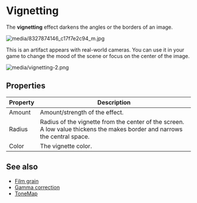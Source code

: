 # Vignetting

The **vignetting** effect darkens the angles or the borders of an image.

![media/8327874146_c17f7e2c94_m.jpg](media/8327874146_c17f7e2c94_m.jpg) 

This is an artifact appears with real-world cameras. You can use it in your game to change the mood of the scene or focus on the center of the image.

![media/vignetting-2.png](media/vignetting-2.png) 

## Properties

| Property | Description                                                                                                                      |
| -------- | -------------------------------------------------------------------------------------------------------------------------------- |
| Amount   | Amount/strength of the effect.                                                                                                   |
| Radius   | Radius of the vignette from the center of the screen. A low value thickens the makes border and narrows the central space. |
| Color    | The vignette color.                                                                                                           |

## See also

* [Film grain](film-grain.md)
* [Gamma correction](gamma-correction.md)
* [ToneMap](tonemap.md)